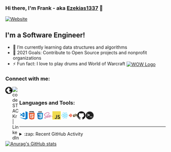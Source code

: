 ### Hi there, I'm Frank - aka [Ezekias1337][website] 👋

[![Website](https://img.shields.io/website?label=Ezekias1337.com&style=for-the-badge&url=https%3A%2F%2FEzekias1337.com)](https://Ezekias1337.com)


## I'm a Software Engineer!

- 🌱 I’m currently learning data structures and algorithms
- 🥅 2021 Goals: Contribute to Open Source projects and nonprofit organizations
- ⚡ Fun fact: I love to play drums and World of Warcraft [<img src="https://preview.redd.it/qw91b66clzg51.png?width=64&format=png&auto=webp&s=7f728c2062aa19a0b3280ad46808d8573fa70721" alt="WOW Logo" width="20.85" height="21.21" align="center" />](https://worldofwarcraft.com/en-us/wowclassic)

### Connect with me:

[<img align="left" alt="codeSTACKr.com" width="22px" src="https://raw.githubusercontent.com/iconic/open-iconic/master/svg/globe.svg" />][website]
[<img align="left" alt="codeSTACKr | LinkedIn" width="22px" src="https://cdn.jsdelivr.net/npm/simple-icons@v3/icons/linkedin.svg" />][linkedin]

<br />

### Languages and Tools:

[<img align="left" alt="Visual Studio Code" width="26px" src="https://raw.githubusercontent.com/github/explore/80688e429a7d4ef2fca1e82350fe8e3517d3494d/topics/visual-studio-code/visual-studio-code.png" />][vscode]
[<img align="left" alt="HTML5" width="26px" src="https://raw.githubusercontent.com/github/explore/80688e429a7d4ef2fca1e82350fe8e3517d3494d/topics/html/html.png" />][html5]
[<img align="left" alt="CSS3" width="26px" src="https://raw.githubusercontent.com/github/explore/80688e429a7d4ef2fca1e82350fe8e3517d3494d/topics/css/css.png" />][css3]
[<img align="left" alt="Sass" width="26px" src="https://raw.githubusercontent.com/github/explore/80688e429a7d4ef2fca1e82350fe8e3517d3494d/topics/sass/sass.png" />][sass]
[<img align="left" alt="JavaScript" width="26px" src="https://raw.githubusercontent.com/github/explore/80688e429a7d4ef2fca1e82350fe8e3517d3494d/topics/javascript/javascript.png" />][javascript]
[<img align="left" alt="React" width="26px" src="https://raw.githubusercontent.com/github/explore/80688e429a7d4ef2fca1e82350fe8e3517d3494d/topics/react/react.png" />][react]
[<img align="left" alt="Git" width="26px" src="https://raw.githubusercontent.com/github/explore/80688e429a7d4ef2fca1e82350fe8e3517d3494d/topics/git/git.png" />][git]
[<img align="left" alt="GitHub" width="26px" src="https://raw.githubusercontent.com/github/explore/78df643247d429f6cc873026c0622819ad797942/topics/github/github.png" />][github]
[<img align="left" alt="Terminal" width="26px" src="https://raw.githubusercontent.com/github/explore/80688e429a7d4ef2fca1e82350fe8e3517d3494d/topics/terminal/terminal.png" />][commandline]

<br />
<br />

---

<details>
  <summary>:zap: Recent GitHub Activity</summary>
  
</details>

  [![Anurag's GitHub stats](https://github-readme-stats.vercel.app/api?username=Ezekias1337&count_private=true&theme=react)](https://github.com/anuraghazra/github-readme-stats)


[website]: https://www.placeholder.com
[linkedin]: https://www.linkedin.com/in/frank-e-b4170392/
[vscode]: https://code.visualstudio.com/
[html5]: https://html.spec.whatwg.org/
[css3]: https://www.w3.org/Style/CSS/current-work.en.html
[sass]: https://sass-lang.com/
[javascript]: https://www.javascript.com/
[react]: https://reactjs.org/
[git]: https://git-scm.com/
[github]: https://github.com/Ezekias1337
[commandline]: https://www.microsoft.com/en-us/p/windows-terminal/9n0dx20hk701?activetab=pivot:overviewtab
